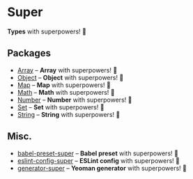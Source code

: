 # Super

**Types** with superpowers! 💪

## Packages

*  [Array](https://github.com/clarketm/super/tree/master/packages/Array#readme) – **Array** with superpowers! 💪
*  [Object](https://github.com/clarketm/super/tree/master/packages/Object#readme) – **Object** with superpowers! 💪
*  [Map](https://github.com/clarketm/super/tree/master/packages/Map#readme) – **Map** with superpowers! 💪
*  [Math](https://github.com/clarketm/super/tree/master/packages/Math#readme) – **Math** with superpowers! 💪
*  [Number](https://github.com/clarketm/super/tree/master/packages/Number#readme) – **Number** with superpowers! 💪
*  [Set](https://github.com/clarketm/super/tree/master/packages/Set#readme) – **Set** with superpowers! 💪
*  [String](https://github.com/clarketm/super/tree/master/packages/String#readme) – **String** with superpowers! 💪

## Misc.

*  [babel-preset-super](https://github.com/clarketm/super/tree/master/resources/babel-preset-super#readme) – **Babel preset** with superpowers! 💪
*  [eslint-config-super](https://github.com/clarketm/super/tree/master/resources/eslint-config-super#readme) – **ESLint config** with superpowers! 💪
*  [generator-super](https://github.com/clarketm/super/tree/master/resources/generator-super#readme) – **Yeoman generator** with superpowers! 💪

